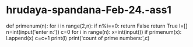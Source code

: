 # hrudaya-spandana-Feb-24.-ass1
def primenum(n):
    for i in range(2,n):
        if n%i==0:
            return False
    return True
l=[]
n=int(input('enter n:'))
c=0
for i in range(n):
    x=int(input())
    if primenum(x):
        l.append(x)
        c=c+1
print(l)
print('count of prime numbers:',c)
